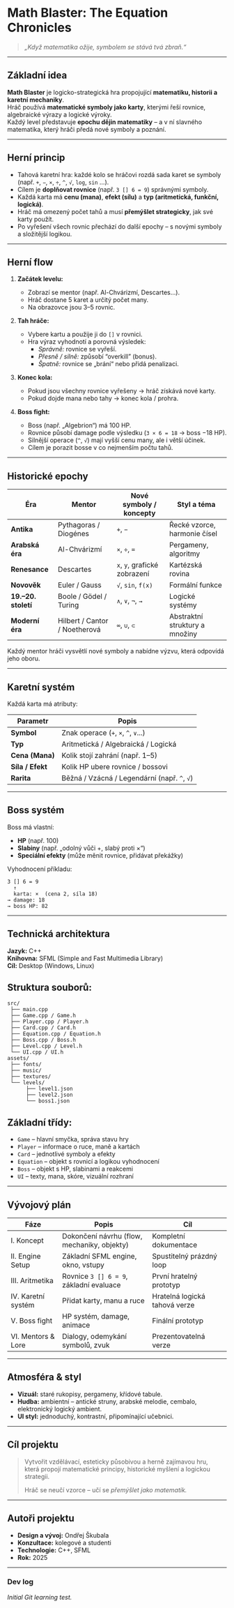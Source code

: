 # Math Blaster: The Equation Chronicles

> *„Když matematika ožije, symbolem se stává tvá zbraň.“*  

---

## Základní idea

**Math Blaster** je logicko-strategická hra propojující **matematiku, historii a karetní mechaniky**.  
Hráč používá **matematické symboly jako karty**, kterými řeší rovnice, algebraické výrazy a logické výroky.  
Každý level představuje **epochu dějin matematiky** – a v ní slavného matematika, který hráči předá nové symboly a poznání.  

---

## Herní princip

- Tahová karetní hra: každé kolo se hráčovi rozdá sada karet se symboly (např. `+`, `−`, `×`, `÷`, `^`, `√`, `log`, `sin` …).  
- Cílem je **doplňovat rovnice** (např. `3 [] 6 = 9`) správnými symboly.  
- Každá karta má **cenu (mana)**, **efekt (sílu)** a **typ (aritmetická, funkční, logická)**.  
- Hráč má omezený počet tahů a musí **přemýšlet strategicky**, jak své karty použít.  
- Po vyřešení všech rovnic přechází do další epochy – s novými symboly a složitější logikou.

---

## Herní flow

1. **Začátek levelu:**  
   - Zobrazí se mentor (např. Al-Chvárizmí, Descartes…).  
   - Hráč dostane 5 karet a určitý počet many.  
   - Na obrazovce jsou 3–5 rovnic.

2. **Tah hráče:**  
   - Vybere kartu a použije ji do `[]` v rovnici.  
   - Hra výraz vyhodnotí a porovná výsledek:  
     - *Správně:* rovnice se vyřeší.  
     - *Přesně / silně:* způsobí “overkill” (bonus).  
     - *Špatně:* rovnice se „brání“ nebo přidá penalizaci.

3. **Konec kola:**  
   - Pokud jsou všechny rovnice vyřešeny → hráč získává nové karty.  
   - Pokud dojde mana nebo tahy → konec kola / prohra.

4. **Boss fight:**  
   - Boss (např. „Algebrion“) má 100 HP.  
   - Rovnice působí damage podle výsledku (`3 × 6 = 18` → boss −18 HP).  
   - Silnější operace (`^`, `√`) mají vyšší cenu many, ale i větší účinek.  
   - Cílem je porazit bosse v co nejmenším počtu tahů.

---

## Historické epochy

| Éra | Mentor | Nové symboly / koncepty | Styl a téma |
|------|---------|---------------------------|--------------|
| **Antika** | Pythagoras / Diogénes | `+`, `−` | Řecké vzorce, harmonie čísel |
| **Arabská éra** | Al-Chvárizmí | `×`, `÷`, `=` | Pergameny, algoritmy |
| **Renesance** | Descartes | `x`, `y`, grafické zobrazení | Kartézská rovina |
| **Novověk** | Euler / Gauss | `√`, `sin`, `f(x)` | Formální funkce |
| **19.–20. století** | Boole / Gödel / Turing | `∧`, `∨`, `¬`, `→` | Logické systémy |
| **Moderní éra** | Hilbert / Cantor / Noetherová | `∞`, `∪`, `⊂` | Abstraktní struktury a množiny |

Každý mentor hráči vysvětlí nové symboly a nabídne výzvu, která odpovídá jeho oboru.

---

## Karetní systém

Každá karta má atributy:

| Parametr | Popis |
|-----------|--------|
| **Symbol** | Znak operace (`+`, `×`, `^`, `∨`...) |
| **Typ** | Aritmetická / Algebraická / Logická |
| **Cena (Mana)** | Kolik stojí zahrání (např. 1–5) |
| **Síla / Efekt** | Kolik HP ubere rovnice / bossovi |
| **Rarita** | Běžná / Vzácná / Legendární (např. `^`, `√`) |

---

## Boss systém

Boss má vlastní:
- **HP** (např. 100)  
- **Slabiny** (např. „odolný vůči +, slabý proti ×“)  
- **Speciální efekty** (může měnit rovnice, přidávat překážky)  

Vyhodnocení příkladu:
```
3 [] 6 = 9
  ↑
  karta: ×  (cena 2, síla 18)
→ damage: 18
→ boss HP: 82
```

---

## Technická architektura

**Jazyk:** C++  
**Knihovna:** SFML (Simple and Fast Multimedia Library)  
**Cíl:** Desktop (Windows, Linux)

## Struktura souborů:
```
src/
 ├── main.cpp
 ├── Game.cpp / Game.h
 ├── Player.cpp / Player.h
 ├── Card.cpp / Card.h
 ├── Equation.cpp / Equation.h
 ├── Boss.cpp / Boss.h
 ├── Level.cpp / Level.h
 └── UI.cpp / UI.h
assets/
 ├── fonts/
 ├── music/
 ├── textures/
 └── levels/
      ├── level1.json
      ├── level2.json
      └── boss1.json
```

## Základní třídy:
- `Game` – hlavní smyčka, správa stavu hry  
- `Player` – informace o ruce, maně a kartách  
- `Card` – jednotlivé symboly a efekty  
- `Equation` – objekt s rovnicí a logikou vyhodnocení  
- `Boss` – objekt s HP, slabinami a reakcemi  
- `UI` – texty, mana, skóre, vizuální rozhraní  

---

## Vývojový plán

| Fáze | Popis | Cíl |
|------|--------|-----|
| I. Koncept | Dokončení návrhu (flow, mechaniky, objekty) | Kompletní dokumentace |
| II. Engine Setup | Základní SFML engine, okno, vstupy | Spustitelný prázdný loop |
| III. Aritmetika | Rovnice `3 [] 6 = 9`, základní evaluace | První hratelný prototyp |
| IV. Karetní systém | Přidat karty, manu a ruce | Hratelná logická tahová verze |
| V. Boss fight | HP systém, damage, animace | Finální prototyp |
| VI. Mentors & Lore | Dialogy, odemykání symbolů, zvuk | Prezentovatelná verze |

---

## Atmosféra & styl

- **Vizuál:** staré rukopisy, pergameny, křídové tabule.  
- **Hudba:** ambientní – antické struny, arabské melodie, cembalo, elektronický logický ambient.  
- **UI styl:** jednoduchý, kontrastní, připomínající učebnici.  

---

## Cíl projektu
> Vytvořit vzdělávací, esteticky působivou a herně zajímavou hru,  
> která propojí matematické principy, historické myšlení a logickou strategii.  
>  
> Hráč se neučí vzorce – učí se *přemýšlet jako matematik.*

---

## Autoři projektu
- **Design a vývoj:** Ondřej Škubala
- **Konzultace:** kolegové a studenti  
- **Technologie:** C++, SFML  
- **Rok:** 2025 

---

### Dev log
*Initial Git learning test.*
